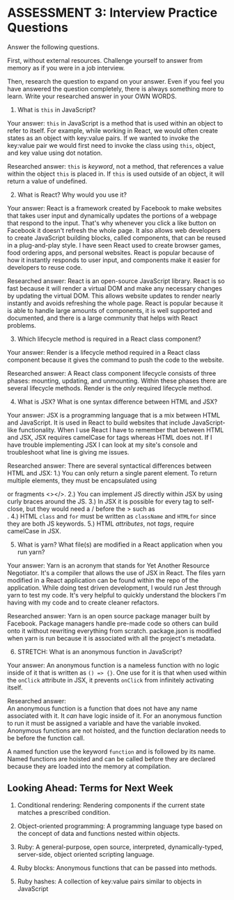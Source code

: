 # ASSESSMENT 3: Interview Practice Questions

Answer the following questions.

First, without external resources. Challenge yourself to answer from memory as if you were in a job interview.

Then, research the question to expand on your answer. Even if you feel you have answered the question completely, there is always something more to learn. Write your researched answer in your OWN WORDS.


1. What is `this` in JavaScript?

  Your answer: 
  `this` in JavaScript is a method that is used within an object to refer to itself. For example, while working in React, we would often create states as an object with key:value pairs. If we wanted to invoke the key:value pair we would first need to invoke the class using `this`, object, and key value using dot notation.

  Researched answer: 
  `this` is  *keyword*, not a method, that references a value within the object `this` is placed in. If `this` is used outside of an object, it will return a value of undefined.



2. What is React? Why would you use it?

  Your answer:
  React is a framework created by Facebook to make websites that takes user input and dynamically updates the portions of a webpage that respond to the input. That's why whenever you click a like button on Facebook it doesn't refresh the whole page. It also allows web developers to create JavaScript building blocks, called components, that can be reused in a plug-and-play style. I have seen React used to create browser games, food ordering apps, and personal websites. React is popular because of how it instantly responds to user input, and components make it easier for developers to reuse code.

  Researched answer:
  React is an open-source JavaScript library. React is so fast because it will render a virtual DOM and make any necessary changes by updating the virtual DOM. This allows website updates to render nearly instantly and avoids refreshing the whole page. React is popular because it is able to handle large amounts of components, it is well supported and documented, and there is a large community that helps with React problems.


3. Which lifecycle method is required in a React class component?

  Your answer:
  Render is a lifecycle method required in a React class component because it gives the command to push the code to the website.

  Researched answer:
  A React class component lifecycle consists of three phases: mounting, updating, and unmounting. Within these phases there are several lifecycle methods. Render is the *only* required lifecycle method. 



4. What is JSX? What is one syntax difference between HTML and JSX?

  Your answer:
  JSX is a programming language that is a mix between HTML and JavaScript. It is used in React to build websites that include JavaScript-like functionality. When I use React I have to remember that between HTML and JSX, JSX requires camelCase for tags whereas HTML does not. If I have trouble implementing JSX I can look at my site's console and troubleshoot what line is giving me issues.

  Researched answer:
  There are several syntactical differences between HTML and JSX: 
  1.) You can only return a single parent element. To return multiple elements, they must be encapsulated using <div></div> or fragments <></>.
  2.) You can implement JS directly within JSX by using curly braces around the JS.
  3.) In JSX it is possible for every tag to self-close, but they would need a / before the > such as <div />.
  4.) HTML `class` and `for` must be written as `className` and `HTMLfor` since they are both JS keywords.
  5.) HTML *attributes*, not *tags*, require camelCase in JSX.



5. What is yarn? What file(s) are modified in a React application when you run yarn?

  Your answer:
  Yarn is an acronym that stands for Yet Another Resource Negotiator. It's a compiler that allows the use of JSX in React. The files yarn modified in a React application can be found within the repo of the application. While doing test driven development, I would run Jest through yarn to test my code. It's very helpful to quickly understand the blockers I'm having with my code and to create cleaner refactors.

  Researched answer:
  Yarn is an open source package manager built by Facebook. Package managers handle pre-made code so others can build onto it without rewriting everything from scratch. package.json is modified when yarn is run because it is associated with all the project's metadata.




6. STRETCH: What is an anonymous function in JavaScript?

  Your answer:
  An anonymous function is a nameless function with no logic inside of it that is written as `() => {}`.
  One use for it is that when used within the `onClick` attribute in JSX, it prevents `onClick` from infinitely activating itself.

  Researched answer:  
  An anonymous function is a function that does not have any name associated with it. It *can* have logic inside of it. For an anonymous function to run it must be assigned a variable and have the variable invoked. Anonymous functions are not hoisted, and the function declaration needs to be before the function call.

  A named function use the keyword `function` and is followed by its name. Named functions are hoisted and can be called before they are declared because they are loaded into the memory at compilation.


## Looking Ahead: Terms for Next Week

1. Conditional rendering:
Rendering components if the current state matches a prescribed condition.

2. Object-oriented programming:
 A programming language type based on the concept of data and functions nested within objects.

3. Ruby:
A general-purpose, open source, interpreted, dynamically-typed, server-side, object oriented scripting language.

4. Ruby blocks:
Anonymous functions that can be passed into methods.

5. Ruby hashes:
A collection of key:value pairs similar to objects in JavaScript